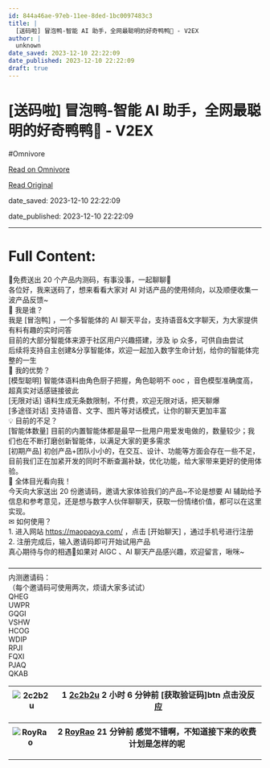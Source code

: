 ```yaml
---
id: 844a46ae-97eb-11ee-8ded-1bc0097483c3
title: |
  [送码啦] 冒泡鸭-智能 AI 助手，全网最聪明的好奇鸭鸭🎉 - V2EX
author: |
  unknown
date_saved: 2023-12-10 22:22:09
date_published: 2023-12-10 22:22:09
draft: true
---
```


# [送码啦] 冒泡鸭-智能 AI 助手，全网最聪明的好奇鸭鸭🎉 - V2EX
#Omnivore

[Read on Omnivore](https://omnivore.app/me/ai-v-2-ex-18c577c89c9)

[Read Original](https://www.v2ex.com/t/999311)

date_saved: 2023-12-10 22:22:09

date_published: 2023-12-10 22:22:09

--- 

# Full Content: 

🎉免费送出 20 个产品内测码，有事没事，一起聊聊🎁  
各位好，我来送码了，想来看看大家对 AI 对话产品的使用倾向，以及顺便收集一波产品反馈\~  
🤔 我是谁？  
我是 \[冒泡鸭\] ，一个多智能体的 AI 聊天平台，支持语音&文字聊天，为大家提供有料有趣的实时问答  
目前的大部分智能体来源于社区用户兴趣搭建，涉及 ip 众多，可供自由尝试  
后续将支持自主创建&分享智能体，欢迎一起加入数字生命计划，给你的智能体完整的一生  
🌟 我的优势？  
 \[模型聪明\] 智能体语料由角色厨子把握，角色聪明不 ooc ，音色模型准确度高，超真实对话感链接彼此  
 \[无限对话\] 语料生成无条数限制，不付费，欢迎无限对话，把天聊爆  
 \[多途径对话\] 支持语音、文字、图片等对话模式，让你的聊天更加丰富  
💡 目前的不足？  
 \[智能体数量\] 目前的内置智能体都是最早一批用户用爱发电做的，数量较少；我们也在不断打磨创新智能体，以满足大家的更多需求  
 \[初期产品\] 初创产品+团队小小的，在交互、设计、功能等方面会存在一些不足，目前我们正在加紧开发的同时不断查漏补缺，优化功能，给大家带来更好的使用体验。  
🎈 全体目光看向我！  
今天向大家送出 20 份邀请码，邀请大家体验我们的产品\~不论是想要 AI 辅助给予信息和参考意见，还是想与数字人伙伴聊聊天，获取一份情绪价值，都可以在这里实现。  
✉ 如何使用？  
1\. 进入网站 <https://maopaoya.com/> ，点击 \[开始聊天\] ，通过手机号进行注册  
2\. 注册完成后，输入邀请码即可开始试用产品  
真心期待与你的相遇🌟如果对 AIGC 、AI 聊天产品感兴趣，欢迎留言，啾咪\~

————————————————————————————————————  
内测邀请码：  
（每个邀请码可使用两次，烦请大家多试试）  
QHEG  
UWPR  
GQGI  
VSHW  
HCOG  
WDIP  
RPJI  
FQXI  
PJAQ  
QKAB

| ![2c2b2u](https://proxy-prod.omnivore-image-cache.app/0x0,sj0pQHtiaaMkJfWNtwpAjnPa7Im_319PyH9LRZSKeIUQ/https://cdn.v2ex.com/avatar/3324/0e08/413824_normal.png?m=1591147377) | 1 **[2c2b2u](https://www.v2ex.com/member/2c2b2u)** 2 小时 6 分钟前 \[获取验证码\]btn 点击没反应 |
| ---------------------------------------------------------------------------------------------------------------------------------------------------------------------------- | -------------------------------------------------------------------------------- |

| ![RoyRao](https://proxy-prod.omnivore-image-cache.app/0x0,s05inEqZ8KTGqkPoNMpTR2M0O2SPfmNlUk_6iPtNLka8/https://cdn.v2ex.com/avatar/801b/d546/580995_normal.png?m=1667894205) | 2 **[RoyRao](https://www.v2ex.com/member/RoyRao)** 21 分钟前 感觉不错啊，不知道接下来的收费计划是怎样的呢 |
| ---------------------------------------------------------------------------------------------------------------------------------------------------------------------------- | -------------------------------------------------------------------------------- |

---

